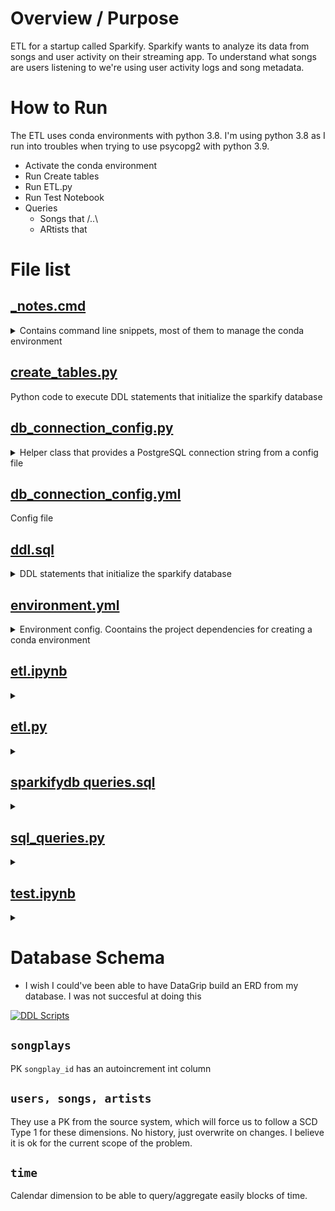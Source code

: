 # Overview / Purpose
ETL for a startup called Sparkify. Sparkify wants to analyze its data from songs and user activity on their streaming app.
To understand what songs are users listening to we're using user activity logs and song metadata.

# How to Run
The ETL uses conda environments with python 3.8. I'm using python 3.8 as I run into troubles when trying to use psycopg2 with python 3.9.
* Activate the conda environment
* Run Create tables
* Run ETL.py
* Run Test Notebook
* Queries
    * Songs that /..\
    * ARtists that

# File list


## [_notes.cmd](https://github.com/joseph-higaki/UDataEng_L02P01_create-song-play-schema/blob/69ed9c05d1cd25375997a5780f0d798445c6a4ae/_notes.cmd)
<details>
<summary>
    Contains command line snippets, most of them to manage the conda environment
</summary>

- [ ] conda env commands to be relative path
- [ ] conda env to automatically execute when.... 

* [Activate Conda](https://github.com/joseph-higaki/UDataEng_L02P01_create-song-play-schema/blob/69ed9c05d1cd25375997a5780f0d798445c6a4ae/_notes.cmd#L5)
* [Create conda environment from a yml file](https://github.com/joseph-higaki/UDataEng_L02P01_create-song-play-schema/blob/69ed9c05d1cd25375997a5780f0d798445c6a4ae/_notes.cmd#L8)
* [Activate, update, remove conda environment](https://github.com/joseph-higaki/UDataEng_L02P01_create-song-play-schema/blob/69ed9c05d1cd25375997a5780f0d798445c6a4ae/_notes.cmd#L10-L17)
</details>

## [create_tables.py](https://github.com/joseph-higaki/UDataEng_L02P01_create-song-play-schema/blob/f71ba077ace2f3037083f65b6557000b0f5132d0/create_tables.py)
Python code to execute DDL statements that initialize the sparkify database

## [db_connection_config.py](https://github.com/joseph-higaki/UDataEng_L02P01_create-song-play-schema/blob/f71ba077ace2f3037083f65b6557000b0f5132d0/db_connection_config.py)
<details>
    <summary>
    Helper class that provides a PostgreSQL connection string from a config file 
    </summary>

    [ ] I would've liked this to follow a singleton pattern 😪
</details>

## [db_connection_config.yml](https://github.com/joseph-higaki/UDataEng_L02P01_create-song-play-schema/blob/f71ba077ace2f3037083f65b6557000b0f5132d0/db_connection_config.yml)
Config file 

## [ddl.sql](https://github.com/joseph-higaki/UDataEng_L02P01_create-song-play-schema/blob/f71ba077ace2f3037083f65b6557000b0f5132d0/ddl.sql)
<details>
    <summary>        
    DDL statements that initialize the sparkify database
    </summary>

    I've created this file and tested through a SQL console (DataGrip) before I placed the statements on [create_tables.py](https://github.com/joseph-higaki/UDataEng_L02P01_create-song-play-schema/blob/f71ba077ace2f3037083f65b6557000b0f5132d0/create_tables.py)
</details>

## [environment.yml](https://github.com/joseph-higaki/UDataEng_L02P01_create-song-play-schema/blob/f71ba077ace2f3037083f65b6557000b0f5132d0/environment.yml)
<details>
    <summary>        
    Environment config. Coontains the project dependencies for creating a conda environment
    </summary>

    * Needed to use python 3.8  as I couldn't make psycopg2 work with 3.9
    * I used pyyaml, spend too much time troubleshooting why previously I'd been able to use `pip install yaml` and `conda install yaml` doesn't do the trick
    * ipython-sql to be able to execute inline SQL at test.ipynb is not available from conda default channels. I discovered the [channel]::[package] syntax 😊
</details>

## [etl.ipynb]()
<details>
    <summary>        
    </summary>
</details>

## [etl.py]()
<details>
    <summary>        
    </summary>
</details>

## [sparkifydb queries.sql]()
<details>
    <summary>        
    </summary>
</details>

## [sql_queries.py]()
<details>
    <summary>        
    </summary>
</details>

## [test.ipynb]()
<details>
    <summary>        
    </summary>
</details>

# Database Schema 
* I wish I could've been able to have DataGrip build an ERD from my database. I was not succesful at doing this

[![DDL Scripts](https://user-images.githubusercontent.com/11904085/153713401-4fd27940-6dff-43b1-b069-cd8104ec799b.png)](https://github.com/joseph-higaki/UDataEng_L02P01_create-song-play-schema/blob/f71ba077ace2f3037083f65b6557000b0f5132d0/ddl.sql)

## `songplays`
PK `songplay_id` has an autoincrement int column 

## `users, songs, artists`
They use a PK from the source system, which will force us to follow a SCD Type 1 for these dimensions. 
No history, just overwrite on changes. 
I believe it is ok for the current scope of the problem.

## `time` 
Calendar dimension to be able to query/aggregate easily blocks of time.
